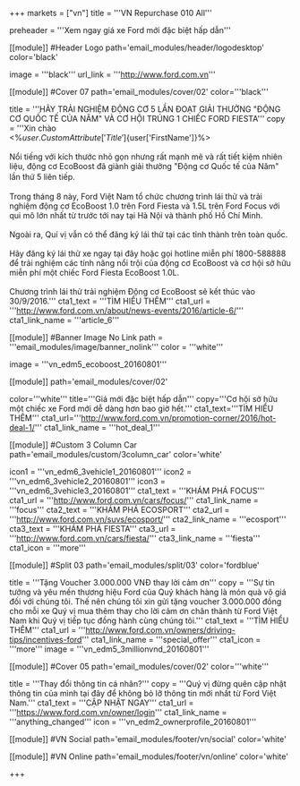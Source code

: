 +++
markets = ["vn"]
title = '''VN Repurchase 010 All'''


preheader = '''Xem ngay giá xe Ford mới đặc biệt hấp dẫn'''

[[module]] #Header Logo
path='email_modules/header/logodesktop'
color='black'

  image = '''black'''
  url_link = '''http://www.ford.com.vn'''

[[module]] #Cover 07
path='email_modules/cover/02'
color='''black'''

  title = '''HÃY TRẢI NGHIỆM ĐỘNG CƠ 5 LẦN ĐOẠT GIẢI THƯỞNG "ĐỘNG CƠ QUỐC TẾ CỦA NĂM" VÀ CƠ HỘI TRÚNG 1 CHIẾC FORD FIESTA'''
  copy = '''Xin chào<br /><%${user.CustomAttribute['Title']}%><br /><%${user['FirstName']}%><br /><br />Nổi tiếng với kích thước nhỏ gọn nhưng rất mạnh mẽ và rất tiết kiệm nhiên liệu, động cơ EcoBoost đã giành giải thưởng "Động cơ Quốc tế của Năm" lần thứ 5 liên tiếp.　<br /><br />Trong tháng 8 này, Ford Việt Nam tổ chức chương trình lái thử và trải nghiệm động cơ EcoBoost 1.0 trên Ford Fiesta và 1.5L trên Ford Focus với qui mô lớn nhất từ trước tới nay tại Hà Nội và thành phố Hồ Chí Minh. <br /><br />Ngoài ra, Quí vị vẫn có thể đăng ký lái thử tại các tỉnh thành trên toàn quốc. <br /><br />Hãy đăng ký lái thử xe ngay tại đây hoặc gọi hotline miễn phí 1800-588888 để trải nghiệm các tính năng nổi trội của động cơ EcoBoost và cơ hội sở hữu miễn phí một chiếc Ford Fiesta EcoBoost 1.0L. <br /><br />Chương trình lái thử trải nghiệm Động cơ EcoBoost sẽ kết thúc vào 30/9/2016.'''
  cta1_text = '''TÌM HIỂU THÊM'''
  cta1_url = '''http://www.ford.com.vn/about/news-events/2016/article-6/'''
  cta1_link_name = '''article_6'''
  
  [[module]] #Banner Image No Link
path = '''email_modules/image/banner_nolink'''
color = '''white'''

  image = '''vn_edm5_ecoboost_20160801''' 

[[module]]
path='email_modules/cover/02'

color='''white'''
title='''Giá mới đặc biệt hấp dẫn'''
copy='''Cơ hội sở hữu một chiếc xe Ford mới dễ dàng hơn bao giờ hết.'''
cta1_text='''TÌM HIỂU THÊM'''
cta1_url='''http://www.ford.com.vn/promotion-corner/2016/hot-deal-1/'''
cta1_link_name = '''hot_deal_1'''

[[module]] #Custom 3 Column Car
path='email_modules/custom/3column_car'
color='white'

  icon1 = '''vn_edm6_3vehicle1_20160801'''
  icon2 = '''vn_edm6_3vehicle2_20160801'''
  icon3 = '''vn_edm6_3vehicle3_20160801'''
  cta1_text = '''KHÁM PHÁ FOCUS'''
  cta1_url = '''http://www.ford.com.vn/cars/focus/'''
  cta1_link_name = '''focus'''
  cta2_text = '''KHÁM PHÁ ECOSPORT'''
  cta2_url = '''http://www.ford.com.vn/suvs/ecosport/'''
  cta2_link_name = '''ecosport'''
  cta3_text = '''KHÁM PHÁ FIESTA'''
  cta3_url = '''http://www.ford.com.vn/cars/fiesta/'''
  cta3_link_name = '''fiesta'''
  cta1_icon = '''more''' 

[[module]] #Split 03
path='email_modules/split/03'
color='fordblue'

  title = '''Tặng Voucher 3.000.000 VNĐ thay lời cảm ơn'''
  copy = '''Sự tin tưởng và yêu mến thương hiệu Ford của Quý khách hàng là món quà vô giá đối với chúng tôi. Thế nên chúng tôi xin gửi tặng voucher 3.000.000 đồng cho mỗi xe Quý vị mua thêm thay cho lời cảm ơn chân thành từ Ford Việt Nam khi Quý vị tiếp tục đồng hành cùng chúng tôi.'''
  cta1_text = '''TÌM HIỂU THÊM'''
  cta1_url = '''http://www.ford.com.vn/owners/driving-tips/incentives-ford'''
  cta1_link_name = '''special_offer'''
  cta1_icon = '''more'''
  image = '''vn_edm5_3millionvnd_20160801'''

[[module]] #Cover 05
path='email_modules/cover/02'
color='''white'''

  title = '''Thay đổi thông tin cá nhân?'''
  copy = '''Quý vị đừng quên cập nhật thông tin của mình tại đây để không bỏ lỡ thông tin mới nhất từ Ford Việt Nam.'''
  cta1_text = '''CẬP NHẬT NGAY'''
  cta1_url = '''https://www.ford.com.vn/owner/login'''
  cta1_link_name = '''anything_changed'''
  icon = '''vn_edm2_ownerprofile_20160801'''

[[module]] #VN Social
path='email_modules/footer/vn/social'
color='white'

[[module]] #VN Online
path='email_modules/footer/vn/online'
color='white'


+++